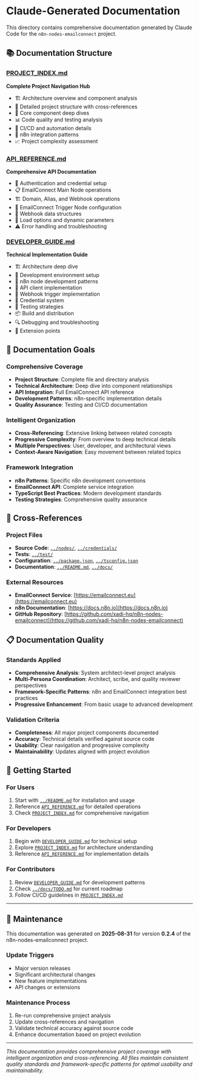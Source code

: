 # Claude-Generated Documentation

This directory contains comprehensive documentation generated by Claude Code for the `n8n-nodes-emailconnect` project.

## 📚 Documentation Structure

### **[PROJECT_INDEX.md](PROJECT_INDEX.md)**
**Complete Project Navigation Hub**
- 🏗️ Architecture overview and component analysis
- 📁 Detailed project structure with cross-references
- 🎯 Core component deep dives
- 📊 Code quality and testing analysis
- 🚀 CI/CD and automation details
- 🔧 n8n integration patterns
- 📈 Project complexity assessment

### **[API_REFERENCE.md](API_REFERENCE.md)**
**Comprehensive API Documentation**
- 🔑 Authentication and credential setup
- 📋 EmailConnect Main Node operations
- 🏗️ Domain, Alias, and Webhook operations
- 🔔 EmailConnect Trigger Node configuration
- 📨 Webhook data structures
- 🔧 Load options and dynamic parameters
- ⚠️ Error handling and troubleshooting

### **[DEVELOPER_GUIDE.md](DEVELOPER_GUIDE.md)**
**Technical Implementation Guide**
- 🏗️ Architecture deep dive
- 🔧 Development environment setup
- 🎨 n8n node development patterns
- 🔌 API client implementation
- 🎣 Webhook trigger implementation
- 🔐 Credential system
- 🧪 Testing strategies
- 📦 Build and distribution
- 🔍 Debugging and troubleshooting
- 🔗 Extension points

## 🎯 Documentation Goals

### **Comprehensive Coverage**
- **Project Structure**: Complete file and directory analysis
- **Technical Architecture**: Deep dive into component relationships
- **API Integration**: Full EmailConnect API reference
- **Development Patterns**: n8n-specific implementation details
- **Quality Assurance**: Testing and CI/CD documentation

### **Intelligent Organization**
- **Cross-Referencing**: Extensive linking between related concepts
- **Progressive Complexity**: From overview to deep technical details
- **Multiple Perspectives**: User, developer, and architectural views
- **Context-Aware Navigation**: Easy movement between related topics

### **Framework Integration**
- **n8n Patterns**: Specific n8n development conventions
- **EmailConnect API**: Complete service integration
- **TypeScript Best Practices**: Modern development standards
- **Testing Strategies**: Comprehensive quality assurance

## 🔗 Cross-References

### **Project Files**
- **Source Code**: [`../nodes/`](../nodes/), [`../credentials/`](../credentials/)
- **Tests**: [`../test/`](../test/)
- **Configuration**: [`../package.json`](../package.json), [`../tsconfig.json`](../tsconfig.json)
- **Documentation**: [`../README.md`](../README.md), [`../docs/`](../docs/)

### **External Resources**
- **EmailConnect Service**: [https://emailconnect.eu](https://emailconnect.eu)
- **n8n Documentation**: [https://docs.n8n.io](https://docs.n8n.io)
- **GitHub Repository**: [https://github.com/xadi-hq/n8n-nodes-emailconnect](https://github.com/xadi-hq/n8n-nodes-emailconnect)

## 📋 Documentation Quality

### **Standards Applied**
- **Comprehensive Analysis**: System architect-level project analysis
- **Multi-Persona Coordination**: Architect, scribe, and quality reviewer perspectives
- **Framework-Specific Patterns**: n8n and EmailConnect integration best practices
- **Progressive Enhancement**: From basic usage to advanced development

### **Validation Criteria**
- **Completeness**: All major project components documented
- **Accuracy**: Technical details verified against source code
- **Usability**: Clear navigation and progressive complexity
- **Maintainability**: Updates aligned with project evolution

## 🚀 Getting Started

### **For Users**
1. Start with [`../README.md`](../README.md) for installation and usage
2. Reference [`API_REFERENCE.md`](API_REFERENCE.md) for detailed operations
3. Check [`PROJECT_INDEX.md`](PROJECT_INDEX.md) for comprehensive navigation

### **For Developers**
1. Begin with [`DEVELOPER_GUIDE.md`](DEVELOPER_GUIDE.md) for technical setup
2. Explore [`PROJECT_INDEX.md`](PROJECT_INDEX.md) for architecture understanding
3. Reference [`API_REFERENCE.md`](API_REFERENCE.md) for implementation details

### **For Contributors**
1. Review [`DEVELOPER_GUIDE.md`](DEVELOPER_GUIDE.md) for development patterns
2. Check [`../docs/TODO.md`](../docs/TODO.md) for current roadmap
3. Follow CI/CD guidelines in [`PROJECT_INDEX.md`](PROJECT_INDEX.md)

---

## 🔄 Maintenance

This documentation was generated on **2025-08-31** for version **0.2.4** of the n8n-nodes-emailconnect project. 

### **Update Triggers**
- Major version releases
- Significant architectural changes
- New feature implementations
- API changes or extensions

### **Maintenance Process**
1. Re-run comprehensive project analysis
2. Update cross-references and navigation
3. Validate technical accuracy against source code
4. Enhance documentation based on project evolution

---

*This documentation provides comprehensive project coverage with intelligent organization and cross-referencing. All files maintain consistent quality standards and framework-specific patterns for optimal usability and maintainability.*